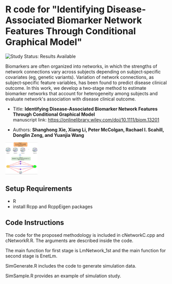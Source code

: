 
# R code for "Identifying Disease-Associated Biomarker Network Features Through Conditional Graphical Model"

<img src="https://img.shields.io/badge/Study%20Status-Results%20Available-yellow.svg" alt="Study Status: Results Available"> 

Biomarkers are often organized into networks, in which the strengths of network connections vary across subjects depending on subject‐specific covariates (eg, genetic variants). Variation of network connections, as subject‐specific feature variables, has been found to predict disease clinical outcome. In this work, we develop a two‐stage method to estimate biomarker networks that account for heterogeneity among subjects and evaluate network's association with disease clinical outcome. 

- Title: **Identifying Disease-Associated Biomarker Network Features Through Conditional Graphical Model**
<br/> manuscript link: https://onlinelibrary.wiley.com/doi/10.1111/biom.13201

- Authors: **Shanghong Xie, Xiang Li,  Peter McColgan,  Rachael I. Scahill,  Donglin Zeng, and Yuanjia Wang**

<img src="https://github.com/shanghongxie/Covariate-adjusted-network/blob/master/outline.png" width="100" height="100">




## Setup Requirements
- R
- install Rcpp and RcppEigen packages

## Code Instructions

The code for the proposed methodology is included in cNetworkC.cpp and cNetworkR.R. The arguments are described inside the code.

The main function for first stage is LmNetwork_1st and the main function for second stage is EnetLm.

SimGenerate.R includes the code to generate simulation data.

SimSample.R provides an example of simulation study.
